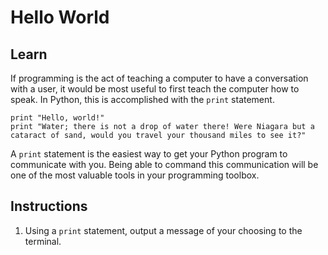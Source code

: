 # Hello World

## Learn

If programming is the act of teaching a computer to have a conversation with a user, it would be most useful to first teach the computer how to speak. In Python, this is accomplished with the `print` statement.

```
print "Hello, world!"
print "Water; there is not a drop of water there! Were Niagara but a cataract of sand, would you travel your thousand miles to see it?"
```

A ```print``` statement is the easiest way to get your Python program to communicate with you. Being able to command this communication will be one of the most valuable tools in your programming toolbox.
## Instructions
1. Using a ```print``` statement, output a message of your choosing to the terminal.